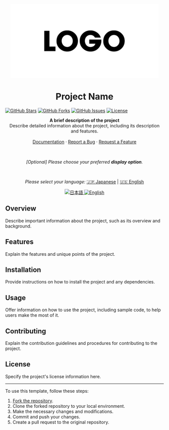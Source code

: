 <p align="center">
  <img src="sample-logo-470x235-1.png" alt="Logo">
</p>

<h1 align="center">Project Name</h1>

<p align="center">
  
  <a href="https://github.com/your-username/your-repo"><img src="https://img.shields.io/github/stars/your-username/your-repo?style=flat-square" alt="GitHub Stars"></a>
  <a href="https://github.com/your-username/your-repo"><img src="https://img.shields.io/github/forks/your-username/your-repo?style=flat-square" alt="GitHub Forks"></a>
  <a href="https://github.com/your-username/your-repo/issues"><img src="https://img.shields.io/github/issues/your-username/your-repo?style=flat-square" alt="GitHub Issues"></a>
  <a href="https://github.com/your-username/your-repo/blob/main/LICENSE"><img src="https://img.shields.io/github/license/your-username/your-repo?style=flat-square" alt="License"></a>
</p>

<p align="center">
  <strong>A brief description of the project</strong>
  <br>
  Describe detailed information about the project, including its description and features.
  <br>
  <br>
  <a href="https://github.com/your-username/your-repo/wiki">Documentation</a>
  ·
  <a href="https://github.com/your-username/your-repo/issues">Report a Bug</a>
  ·
  <a href="https://github.com/your-username/your-repo/issues">Request a Feature</a>
</p>

<br>
<p align="center">
  <i>[Optional] Please choose your preferred <b>display option</b>.</i>　
</p>
<br>
<p align="center">
    <em>Please select your language:</em>
  <a href="README.md">🇯🇵 Japanese</a> |
  <a href="README_EN.md">🇺🇸 English</a>
</p>

<p align="center">
  <a href="README.md">
    <img src="https://img.shields.io/badge/language-Japanese-orange.svg" alt="日本語">
  </a>
  <a href="README_EN.md">
    <img src="https://img.shields.io/badge/language-English-blue.svg" alt="English">
  </a>
</p>

## Overview

Describe important information about the project, such as its overview and background.

## Features

Explain the features and unique points of the project.

## Installation

Provide instructions on how to install the project and any dependencies.

## Usage

Offer information on how to use the project, including sample code, to help users make the most of it.

## Contributing

Explain the contribution guidelines and procedures for contributing to the project.

## License

Specify the project's license information here.

---

To use this template, follow these steps:

1. [Fork the repository](https://github.com/your-username/your-repo/fork).
2. Clone the forked repository to your local environment.
3. Make the necessary changes and modifications.
4. Commit and push your changes.
5. Create a pull request to the original repository.

